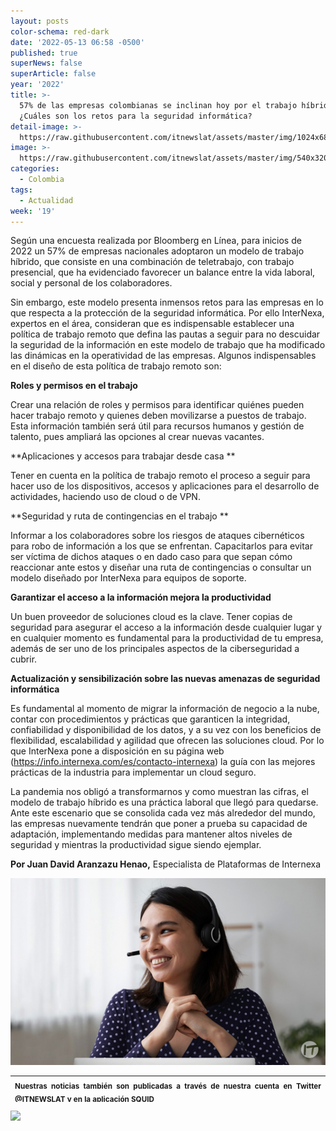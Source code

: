```yaml
---
layout: posts
color-schema: red-dark
date: '2022-05-13 06:58 -0500'
published: true
superNews: false
superArticle: false
year: '2022'
title: >-
  57% de las empresas colombianas se inclinan hoy por el trabajo híbrido,
  ¿Cuáles son los retos para la seguridad informática?
detail-image: >-
  https://raw.githubusercontent.com/itnewslat/assets/master/img/1024x680/mujer-teletrabajo-g.jpg
image: >-
  https://raw.githubusercontent.com/itnewslat/assets/master/img/540x320/mujer-teletrabajo-p.jpg
categories:
  - Colombia
tags:
  - Actualidad
week: '19'
---
```

Según una encuesta realizada por Bloomberg en Línea, para inicios de 2022 un 57% de empresas nacionales adoptaron un modelo de trabajo híbrido, que consiste en una combinación de teletrabajo, con trabajo presencial, que ha evidenciado favorecer un balance entre la vida laboral, social y personal de los colaboradores.
 
Sin embargo, este modelo presenta inmensos retos para las empresas en lo que respecta a la protección de la seguridad informática. Por ello InterNexa, expertos en el área, consideran que es indispensable establecer una política de trabajo remoto que defina las pautas a seguir para no descuidar la seguridad de la información en este modelo de trabajo que ha modificado las dinámicas en la operatividad de las empresas. Algunos indispensables en el diseño de esta política de trabajo remoto son:
 
**Roles y permisos en el trabajo**

Crear una relación de roles y permisos para identificar quiénes pueden hacer trabajo remoto y quienes deben movilizarse a puestos de trabajo. Esta información también será útil para recursos humanos y gestión de talento, pues ampliará las opciones al crear nuevas vacantes.

**Aplicaciones y accesos para trabajar desde casa **

Tener en cuenta en la política de trabajo remoto el proceso a seguir para hacer uso de los dispositivos, accesos y aplicaciones para el desarrollo de actividades, haciendo uso de cloud o de VPN. 
 
**Seguridad y ruta de contingencias en el trabajo **

Informar a los colaboradores sobre los riesgos de ataques cibernéticos para robo de información a los que se enfrentan. Capacitarlos para evitar ser víctima de dichos ataques o en dado caso para que sepan cómo reaccionar ante estos y diseñar una ruta de contingencias o consultar un modelo diseñado por InterNexa para equipos de soporte. 
 
**Garantizar el acceso a la información mejora la productividad**

Un buen proveedor de soluciones cloud es la clave. Tener copias de seguridad para asegurar el acceso a la información desde cualquier lugar y en cualquier momento es fundamental para la productividad de tu empresa, además de ser uno de los principales aspectos de la ciberseguridad a cubrir. 
 
**Actualización y sensibilización sobre las nuevas amenazas de seguridad informática**

Es fundamental al momento de migrar la información de negocio a la nube, contar con procedimientos y prácticas que garanticen la integridad, confiabilidad y disponibilidad de los datos, y a su vez con los beneficios de flexibilidad, escalabilidad y agilidad que ofrecen las soluciones cloud. Por lo que InterNexa pone a disposición en su página web (https://info.internexa.com/es/contacto-internexa) la guía con las mejores prácticas de la industria para implementar un cloud seguro.
 
La pandemia nos obligó a transformarnos y como muestran las cifras, el modelo de trabajo híbrido es una práctica laboral que llegó para quedarse. Ante este escenario que se consolida cada vez más alrededor del mundo, las empresas nuevamente tendrán que poner a prueba su capacidad de adaptación, implementando medidas para mantener altos niveles de seguridad y mientras la productividad sigue siendo ejemplar.

**Por Juan David Aranzazu Henao,** Especialista de Plataformas de Internexa

![](https://raw.githubusercontent.com/itnewslat/assets/master/img/540x320/mujer-teletrabajo-p.jpg)

<table style="height: 42px;" width="569">
<tbody>
<tr>
<td style="text-align: justify;"><sub><strong>Nuestras noticias también son publicadas a través de nuestra cuenta en Twitter <a href="https://twitter.com/itnewslat?lang=es">@ITNEWSLAT</a> y en la aplicación <a href="https://squidapp.co/en/">SQUID</a></strong></sub></td>
</tr>
</tbody>
</table>

<img src="https://tracker.metricool.com/c3po.jpg?hash=56f88a41e39ab42c063cc51676587a04"/>